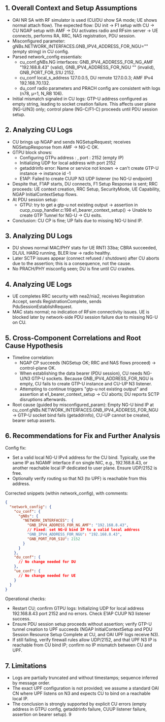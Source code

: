 ## 1. Overall Context and Setup Assumptions

- OAI NR SA with RF simulator is used (CU/DU show SA mode; UE shows normal attach flow). The expected flow: DU init → F1 setup with CU → CU NGAP setup with AMF → DU activates radio and RFsim server → UE connects, performs RA, RRC, NAS registration, PDU session.
- Misconfigured parameter: gNBs.NETWORK_INTERFACES.GNB_IPV4_ADDRESS_FOR_NGU="" (empty string) in CU config.
- Parsed network_config essentials:
  - cu_conf.gNBs.NG interfaces: GNB_IPV4_ADDRESS_FOR_NG_AMF "192.168.8.43" (valid), GNB_IPV4_ADDRESS_FOR_NGU "" (invalid), GNB_PORT_FOR_S1U 2152.
  - cu_conf local_s_address 127.0.0.5, DU remote 127.0.0.3; AMF IPv4 192.168.70.132.
  - du_conf radio parameters and PRACH config are consistent with logs (n78, µ=1, N_RB 106).
- Initial mismatch signaled in CU logs: GTP-U address configured as empty string, leading to socket creation failure. This affects user plane (NG-U/N3) only; control plane (NG-C/F1-C) proceeds until PDU session setup.

## 2. Analyzing CU Logs

- CU brings up NGAP and sends NGSetupRequest; receives NGSetupResponse from AMF → NG-C OK.
- GTPU block shows:
  - Configuring GTPu address : , port : 2152 (empty IP)
  - Initializing UDP for local address  with port 2152
  - getaddrinfo error: Name or service not known → can't create GTP-U instance → instance id -1
  - E1AP: Failed to create CUUP N3 UDP listener (no NG-U endpoint)
- Despite that, F1AP starts, DU connects, F1 Setup Response is sent; RRC proceeds: UE context creation, RRC Setup, SecurityMode, UE Capability, NGAP InitialContextSetup flows.
- At PDU session setup:
  - GTPU: try to get a gtp-u not existing output → assertion in cucp_cuup_handler.c:198 e1_bearer_context_setup() → Unable to create GTP Tunnel for NG-U → CU exits.
- Conclusion: CU CP is fine; UP fails due to missing NG-U bind IP.

## 3. Analyzing DU Logs

- DU shows normal MAC/PHY stats for UE RNTI 33ba; CBRA succeeded, DL/UL HARQ running, BLER low → radio healthy.
- Later SCTP issues appear (connect refused / shutdown) after CU aborts due to the assertion; this is a consequence, not the cause.
- No PRACH/PHY misconfig seen; DU is fine until CU crashes.

## 4. Analyzing UE Logs

- UE completes RRC security with nea2/nia2, receives Registration Accept, sends RegistrationComplete, sends PduSessionEstablishRequest.
- MAC stats normal; no indication of RFsim connectivity issues. UE is blocked later by network-side PDU session failure due to missing NG-U on CU.

## 5. Cross-Component Correlations and Root Cause Hypothesis

- Timeline correlation:
  - NGAP CP succeeds (NGSetup OK; RRC and NAS flows proceed) → control-plane OK.
  - When establishing the data bearer (PDU session), CU needs NG-U/N3 GTP-U sockets. Because GNB_IPV4_ADDRESS_FOR_NGU is empty, CU fails to create GTP-U instance and CU-UP N3 listener.
  - Attempting to continue triggers "gtp-u not existing output" and assertion at e1_bearer_context_setup → CU aborts; DU reports SCTP disruptions afterwards.
- Root cause (guided by misconfigured_param): Empty NG-U bind IP at cu_conf.gNBs.NETWORK_INTERFACES.GNB_IPV4_ADDRESS_FOR_NGU → GTP-U socket bind fails (getaddrinfo), CU-UP cannot be created, bearer setup asserts.

## 6. Recommendations for Fix and Further Analysis

Config fix:
- Set a valid local NG-U IPv4 address for the CU bind. Typically, use the same IP as NGAMF interface if on single NIC, e.g., 192.168.8.43, or another reachable local IP dedicated to user plane. Ensure UDP/2152 is free.
- Optionally verify routing so that N3 (to UPF) is reachable from this address.

Corrected snippets (within network_config), with comments:

```json
{
  "network_config": {
    "cu_conf": {
      "gNBs": {
        "NETWORK_INTERFACES": {
          "GNB_IPV4_ADDRESS_FOR_NG_AMF": "192.168.8.43",
          // Fixed: set NG-U bind IP to a valid local address
          "GNB_IPV4_ADDRESS_FOR_NGU": "192.168.8.43",
          "GNB_PORT_FOR_S1U": 2152
        }
      }
    },
    "du_conf": {
      // No change needed for DU
    },
    "ue_conf": {
      // No change needed for UE
    }
  }
}
```

Operational checks:
- Restart CU; confirm GTPU logs: Initializing UDP for local address 192.168.8.43 port 2152 and no errors. Check E1AP CUUP N3 listener success.
- Ensure PDU session setup proceeds without assertion; verify GTP-U tunnel creation to UPF succeeds (NGAP InitialContextSetup and PDU Session Resource Setup Complete at CU, and OAI UPF logs receive N3).
- If still failing, verify firewall rules allow UDP/2152, and that UPF N3 IP is reachable from CU bind IP; confirm no IP mismatch between CU and UPF.

## 7. Limitations

- Logs are partially truncated and without timestamps; sequence inferred by message order.
- The exact UPF configuration is not provided; we assume a standard OAI CN where UPF listens on N3 and expects CU to bind on a reachable local IP.
- The conclusion is strongly supported by explicit CU errors (empty address in GTPU config, getaddrinfo failure, CUUP listener failure, assertion on bearer setup).
9